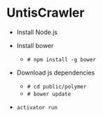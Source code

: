 # UntisCrawler

- Install Node.js
- Install bower
  - ```# npm install -g bower```
- Download js dependencies
  - ```# cd public/polymer```
  - ```# bower update```

- ```activator run```
